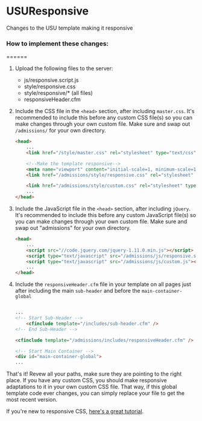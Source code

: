 USUResponsive
=============

Changes to the USU template making it responsive

### How to implement these changes:
======

1. Upload the following files to the server:
	- js/responsive.script.js
	- style/responsive.css
	- style/responsive/* (all files)
	- responsiveHeader.cfm
2. Include the CSS file in the `<head>` section, after including `master.css`. It's recommended to include this before any custom CSS file(s) so you can make changes through your own custom file. Make sure and swap out `/admissions/` for your own directory.
	
	```html
	<head>
		...
		<link href="/style/master.css" rel="stylesheet" type="text/css" media="screen" />

		<!--Make the template responsive-->
		<meta name="viewport" content="initial-scale=1, minimum-scale=1, user-scalable=1">
		<link href="/admissions/style/responsive.css" rel="stylesheet" type="text/css" media="screen" />

		<link href="/admissions/style/custom.css" rel="stylesheet" type="text/css" media="screen" />
		...
	</head>

	```

3. Include the JavaScript file in the `<head>` section, after including `jQuery`. It's recommended to include this before any custom JavaScript file(s) so you can make changes through your own custom file. Make sure and swap out "admissions" for your own directory.
	
	```html
	<head>
		...
		<script src="//code.jquery.com/jquery-1.11.0.min.js"></script>
		<script type="text/javascript" src="/admissions/js/responsive.script.js"></script>
		<script type="text/javascript" src="/admissions/js/custom.js"></script>
		...
	</head>

	```

4. Include the `responsiveHeader.cfm` file in your template on all pages just after including the main `sub-header` and before the `main-container-global`
	
	```html

	...
	<!-- Start Sub-Header -->
		<cfinclude template="/includes/sub-header.cfm" />
	<!-- End Sub-Header -->

	<cfinclude template="/admissions/includes/responsiveHeader.cfm" />

	<!-- Start Main Container -->
	<div id="main-container-global">
	...

	```
	

That's it! Revew all your paths, make sure they are pointing to the right place. If you have any custom CSS, you should make responsive adaptations to it in your own custom CSS file. That way, if this global template code ever changes, you can simply replace your file to get the most recent version. 

If you're new to responsive CSS, [here's a great tutorial](http://webdesignerwall.com/tutorials/responsive-design-in-3-steps).
